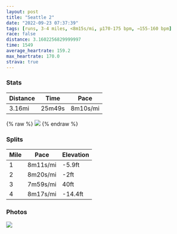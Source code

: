 ```yaml
---
layout: post
title: "Seattle 2"
date: "2022-09-23 07:37:39"
tags: [runs, 3-4 miles, <8m15s/mi, μ170-175 bpm, →155-160 bpm]
race: false
distance: 3.1602256829999997
time: 1549
average_heartrate: 159.2
max_heartrate: 170.0
strava: true
---
```


### Stats

| Distance | Time | Pace |
|----------|------|------|
|3.16mi|25m49s|8m10s/mi|

{% raw %}
<img src='https://maps.googleapis.com/maps/api/staticmap?maptype=roadmap&path=enc:}yqaHhuuiVEFi@bBKTQp@IRc@`@Oj@]x@KNQHU^Gh@g@`Ck@~AUJMNGBYAQBIFINWr@IL_@hAQd@m@hAe@rAUVMVUr@Q^[b@w@jBw@rAOFDQ?OOi@e@eA[c@u@o@w@iA]_@OICDBJC?USo@w@o@oBg@UQl@CVa@nAy@x@c@l@[nAIJI\eBjDw@lA[`AWl@YHCBB^Ep@CBOE[_@]w@C?MDg@Bs@EsACUKOOC@a@hALjDFp@AVGf@?r@Hr@BpABd@K_@SKg@Ds@Ai@EM@EXO^@J@E@g@DWFGl@G|ADJIBMIoCC{C?}@@YVa@d@c@Ne@QOQ[?GBIPMFGAmASeALWV[f@?b@KNINAf@C\@x@PDEAWD[\q@Jk@\q@Zk@p@g@t@yAF_@Pa@MKGOPA^]Xk@X}@LMXMl@{@\u@`@m@\eA\o@b@m@Vi@RaA`@}@^MNa@b@k@b@_@Xk@FIf@]T]VYJQRKd@mAV_CDCb@u@Za@Tw@HKb@wARDz@t@z@\@NOf@Gl@OLSZGn@ITw@pAUb@c@l@MJ?URq@Zg@Hg@h@_BTYh@i@NGD@n@Zd@?LDT`@Lh@KZ{@zAQp@MTMhAK^BP`@\BD@J\DKJIPIJKn@WXUz@o@vCDjAGN[d@U|@q@xAIP@@RKNo@Tm@d@q@Na@H[Zo@~@cAJi@Vg@t@_@Lg@j@YBK?m@Lo@d@{@FYo@{@GS@K~@v@ZNXJT\&key=AIzaSyC1MId7bFpkLXNAaYhBSTb8jLyiSqzbDtM&size=800x800&markers=color:yellow|label:S|47.61007,-122.34085&markers=color:green|label:F|47.61059999999992,-122.34099000000008'>
{% endraw %}

### Splits

| Mile | Pace | Elevation |
|------|------|-----------|
|1|8m11s/mi|-5.9ft|
|2|8m20s/mi|-2ft|
|3|7m59s/mi|40ft|
|4|8m17s/mi|-14.4ft|

### Photos
<img src='https://dgtzuqphqg23d.cloudfront.net/8kWaaerGJ6wTUtUPTMK8PN_u2pUiTJTBtd3XbTw_oJw-614x768.jpg'>
